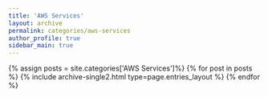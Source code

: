 ```yaml
---
title: 'AWS Services'
layout: archive
permalink: categories/aws-services
author_profile: true
sidebar_main: true
---
```


{% assign posts = site.categories['AWS Services']%}
{% for post in posts %} {% include archive-single2.html type=page.entries_layout %} {% endfor %}
